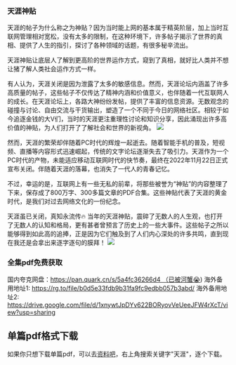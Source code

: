 ### 天涯神贴
天涯的帖子为什么称之为神贴？因为当时能上网的基本属于精英阶层，加上当时互联网管理相对宽松，没有太多的限制，在这种环境下，许多帖子揭示了世界的真相、提供了人生的指引，探讨了各种领域的话题，有很多秘辛流出。

天涯神贴让底层人了解到更高阶的世界运作方式，窥到了真相，就好比人类并不想让猪了解人类社会运作方式一样。

有人认为，天涯关闭是因为泄露了太多的敏感信息。然而，天涯论坛内涵盖了许多高质量的帖子，这些帖子不仅传达了精神内涵和价值意义，也伴随着一代互联网人的成长。在天涯论坛上，各路大神纷纷发帖，提供了丰富的信息资源。无数观念的碰撞与讨论、自由交流与干货输出，塑造了一个不同于今日的网络社区。相较于如今追逐金钱的大V们，当时的天涯更注重理性讨论和知识分享，因此涌现出许多高价值的神贴，为人们打开了了解社会和世界的新视角。
![](https://i-blog.csdnimg.cn/direct/52f6e1924d974c4e8b52b2c96738b25e.png)

然而，天涯的繁荣却伴随着PC时代的辉煌一起逝去。随着智能手机的普及，短视频、直播等内容形式迅速崛起，传统的文字论坛逐渐失去了吸引力。天涯作为一个PC时代的产物，未能适应移动互联网时代的快节奏，最终在2022年11月22日正式宣布关闭。伴随着天涯的落幕，也消失了一代人的青春记忆。

不过，幸运的是，互联网上有一些无私的前辈，将那些被誉为“神贴”的内容整理了下来，保存成了800万字、300多篇文章的PDF合集。这些神贴代表了天涯的黄金时代，是我们对过去网络文化的一份纪念。

天涯虽已关闭，真知永流传🔥 当年的天涯神贴，震碎了无数人的人生观，也打开了无数人的认知和格局，更有甚者曾预言了历史上的一些大事件。这些帖子之所以能够得到如此高的追捧，正是因为它们触及到了人们内心深处的许多共鸣，直到现在我还是会拿出来逐字逐句的膜拜！
![](https://i-blog.csdnimg.cn/direct/3a210870abaf4e3590439f96a677682a.png)


### 全集pdf免费获取
国内夸克网盘：https://pan.quark.cn/s/5a4fc36266d4 （已被河蟹😭)
海外备用地址1: https://rg.to/file/b0d5e33fdb9b31fa9fc9edbb057b3abd/
海外备用地址2: https://drive.google.com/file/d/1xnywtJpDYv622BORyovVeUeeJFW4rXcT/view?usp=sharing 

## 单篇pdf格式下载
如果你只想下载单篇pdf，可以去[资料吧](https://ziliaoba.github.io)，右上角搜索关键字"天涯"，逐个下载。
